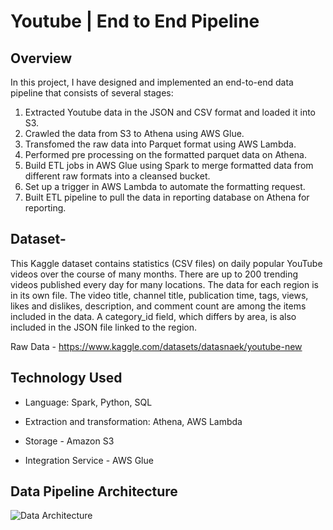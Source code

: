 # Youtube | End to End Pipeline

## Overview
In this project, I have designed and implemented an end-to-end data pipeline that consists of several stages:
1. Extracted Youtube data in the JSON and CSV format and loaded it into S3.
2. Crawled the data from S3 to Athena using AWS Glue.
3. Transfomed the raw data into Parquet format using AWS Lambda.
4. Performed pre processing on the formatted parquet data on Athena.
5. Build ETL jobs in AWS Glue using Spark to merge formatted data from different raw formats into a cleansed bucket. 
6. Set up a trigger in AWS Lambda to automate the formatting request.
7. Built ETL pipeline to pull the data in reporting database on Athena for reporting.


## Dataset-  
This Kaggle dataset contains statistics (CSV files) on daily popular YouTube videos over the course of many months. There are up to 200 trending videos published every day for many locations. The data for each region is in its own file. The video title, channel title, publication time, tags, views, likes and dislikes, description, and comment count are among the items included in the data. A category_id field, which differs by area, is also included in the JSON file linked to the region.

Raw Data - https://www.kaggle.com/datasets/datasnaek/youtube-new

## Technology Used 
* Language: Spark, Python, SQL
* Extraction and transformation: Athena, AWS Lambda

* Storage - Amazon S3
* Integration Service - AWS Glue

 ## Data Pipeline Architecture
 ![Data Architecture](https://github.com/RajkumariDaur11/Youtube-End-to-End-Pipeline/assets/114231752/8b8dd4bf-1d0e-4591-aa26-422323028201)




